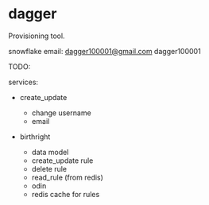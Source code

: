 # dagger
Provisioning tool.


snowflake email:
dagger100001@gmail.com
dagger100001

TODO:

services:
* create_update
    - change username
    - email

* birthright
    - data model
    - create_update rule
    - delete rule
    - read_rule (from redis)
    - odin
    - redis cache for rules

